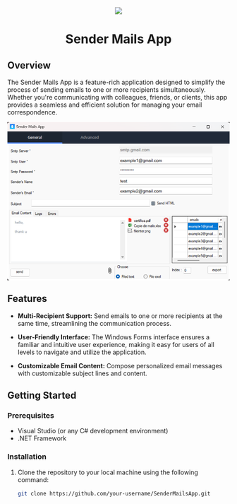<p align="center">
    <img width="128" align="center" src="https://9to5mac.com/wp-content/uploads/sites/6/2017/09/apple-mail-cannot-send-mail.jpg?quality=82&strip=all&w=1600">
</p>

<h1 align="center">
  Sender Mails App
</h1>

## Overview

The Sender Mails App is a feature-rich application designed to simplify the process of sending emails to one or more recipients simultaneously. Whether you're communicating with colleagues, friends, or clients, this app provides a seamless and efficient solution for managing your email correspondence.

<p align="center">
    <img align="center" src="https://raw.githubusercontent.com/AmineNaboulsi/Sender_mails/master/WindowsFormsApp3/Resources/Screenshot.png" alt="Sender Mails App Screenshot">
</p>

## Features

- **Multi-Recipient Support:** Send emails to one or more recipients at the same time, streamlining the communication process.

- **User-Friendly Interface:** The Windows Forms interface ensures a familiar and intuitive user experience, making it easy for users of all levels to navigate and utilize the application.

- **Customizable Email Content:** Compose personalized email messages with customizable subject lines and content.

## Getting Started

### Prerequisites

- Visual Studio (or any C# development environment)
- .NET Framework

### Installation

1. Clone the repository to your local machine using the following command:

   ```bash
   git clone https://github.com/your-username/SenderMailsApp.git
